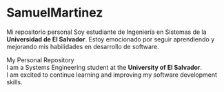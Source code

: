 # SamuelMartinez
Mi repositorio personal
Soy estudiante de Ingeniería en Sistemas de la **Universidad de El Salvador**.
Estoy emocionado por seguir aprendiendo y mejorando mis habilidades en desarrollo de software.

My Personal Repository  
I am a Systems Engineering student at the **University of El Salvador**.  
I am excited to continue learning and improving my software development skills.